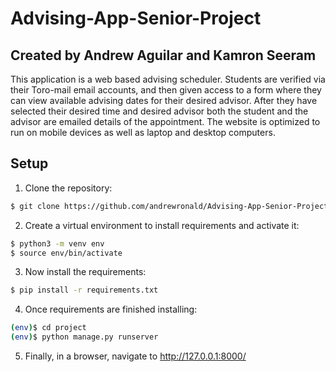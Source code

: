 # Advising-App-Senior-Project
## Created by Andrew Aguilar and Kamron Seeram
 This application is a web based advising scheduler.  Students are verified via their Toro-mail email accounts, and then given access to a form where they can view available advising dates for their desired advisor.  After they have selected their desired time and desired advisor both the student and the advisor are emailed details of the appointment.  The website is optimized to run on mobile devices as well as laptop and desktop computers. 



## Setup
1. Clone the repository:
```sh
$ git clone https://github.com/andrewronald/Advising-App-Senior-Project.git
```

2. Create a virtual environment to install requirements and activate it:
```sh
$ python3 -m venv env
$ source env/bin/activate
```

3. Now install the requirements: 
```sh
$ pip install -r requirements.txt
```

4. Once requirements are finished installing:
```sh
(env)$ cd project
(env)$ python manage.py runserver
```

5. Finally, in a browser, navigate to http://127.0.0.1:8000/

